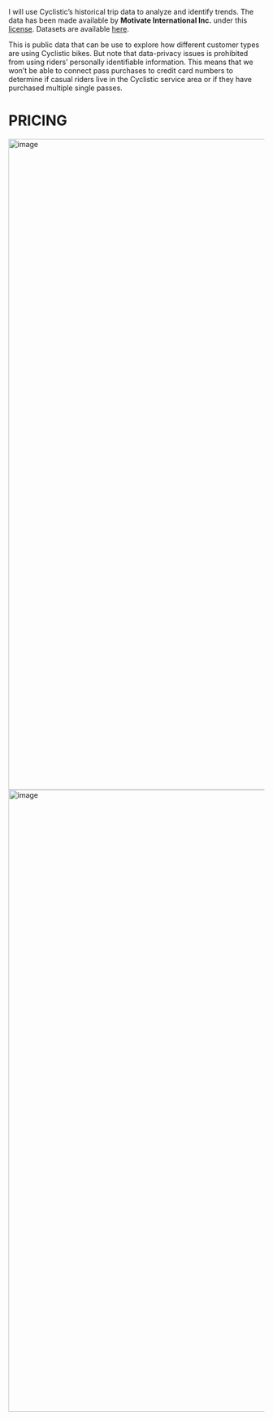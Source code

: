 
I will use Cyclistic’s historical trip data to analyze and identify trends. The data has been made available by **Motivate International Inc.** under this [license](http://ride.divvybikes.com/data-license-agreement). Datasets are available [here](http://divvy-tripdata.s3.amazonaws.com/index.html).

This is public data that can be use to explore how different customer types are using Cyclistic bikes. But note that data-privacy issues is prohibited from using riders’ personally identifiable information. This means that we won’t be able to connect pass purchases to credit card numbers to determine if casual riders live in the Cyclistic service area or if they have purchased multiple single passes.


# PRICING
<img width="1282" alt="image" src="https://github.com/baotranc2000/Cylistic-Bike-Share/assets/135206055/6dfdc1e0-bb22-49f0-9f13-2e31a1561981">
<img width="1225" alt="image" src="https://github.com/baotranc2000/Cylistic-Bike-Share/assets/135206055/c41d78b0-d15c-4111-be40-295ec4203c88">

